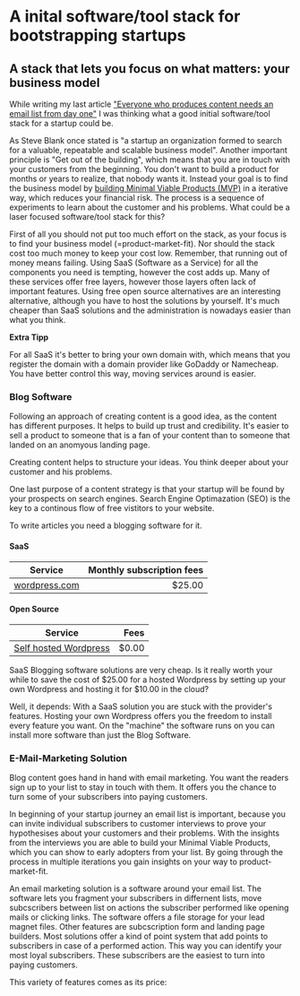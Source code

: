 # A inital software/tool stack for bootstrapping startups

## A stack that lets you focus on what matters: your business model

While writing my last article ["Everyone who produces content needs an email list from day one"](@TODO) I was thinking what a good initial software/tool stack for a startup could be.

As Steve Blank once stated is "a startup an organization formed to search for a valuable, repeatable and scalable business model".
Another important principle is "Get out of the building", which means that you are in touch with your customers from the beginning. You don't want to build a product for months or years to realize, that nobody wants it. Instead your goal is to find the business model by [building Minimal Viable Products (MVP)](https://jens-laufer.medium.com/why-is-it-important-to-validate-business-ideas-with-minimal-viable-products-mvp-69e45577c752) in a iterative way, which reduces your financial risk. The process is a sequence of experiments to learn about the customer and his problems. What could be a laser focused software/tool stack for this?

First of all you should not put too much effort on the stack, as your focus is to find your business model (=product-market-fit). Nor should the stack cost too much money to keep your cost low. Remember, that running out of money means failing. Using SaaS (Software as a Service) for all the components you need is tempting, however the cost adds up. Many of these services offer free layers, however those layers often lack of important features. Using free open source alternatives are an interesting alternative, although you have to host the solutions by yourself. It's much cheaper than SaaS solutions and the administration is nowadays easier than what you think.

**Extra Tipp**

For all SaaS it's better to bring your own domain with, which means that you register the domain with a
domain provider like GoDaddy or Namecheap. You have better control this way, moving services around is easier.

### Blog Software

Following an approach of creating content is a good idea, as the content has different purposes. It helps to build up trust and credibility. It's easier to sell a product to someone that is a fan of your content than to someone that landed on an anomyous landing page.

Creating content helps to structure your ideas. You think deeper about your customer and his problems.

One last purpose of a content strategy is that your startup will be found by your prospects on search engines. Search Engine Optimazation (SEO) is the key to a continous flow of free vistitors to your website.

To write articles you need a blogging software for it.

#### SaaS

| Service                               | Monthly subscription fees |
| ------------------------------------- | ------------------------: |
| [wordpress.com](http://wordpress.com) |                    $25.00 |

#### Open Source

| Service                                                   |  Fees |
| --------------------------------------------------------- | ----: |
| [Self hosted Wordpress](https://github.com/mautic/mautic) | $0.00 |

SaaS Blogging software solutions are very cheap. Is it really worth your while to save the cost of $25.00 for a hosted Wordpress by setting up your own Wordpress and hosting it for $10.00 in the cloud?

Well, it depends: With a SaaS solution you are stuck with the provider's features. Hosting your own Wordpress offers you the freedom to install every feature you want. On the "machine" the software runs on you can install more software than just the Blog Software.

### E-Mail-Marketing Solution

Blog content goes hand in hand with email marketing. You want the readers sign up to your list to stay in touch with them. It offers you the chance to turn some of your subscribers into paying customers.

In beginning of your startup journey an email list is important, because you can invite individual subscribers to customer interviews to prove your hypothesises about your customers and their problems. With the insights from the interviews you are able to build your Minimal Viable Products, which you can show to early adopters from your list. By going through the process in multiple iterations you gain insights on your way to product-market-fit.

An email marketing solution is a software around your email list. The software lets you fragment your subscribers in differnent lists, move subcscribers between list on actions the subscriber performed like opening mails or clicking links. The software offers a file storage for your lead magnet files. Other features are subcscription form and landing page builders. Most solutions offer a kind of point system that add points to subscribers in case of a performed action. This way you can identify your most loyal subscribers. These subscribers are the easiest to turn into paying customers.

This variety of features comes as its price: 